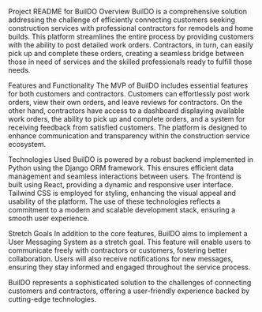 Project README for BuilDO
Overview
BuilDO is a comprehensive solution addressing the challenge of efficiently connecting customers seeking construction services with professional contractors for remodels and home builds. This platform streamlines the entire process by providing customers with the ability to post detailed work orders. Contractors, in turn, can easily pick up and complete these orders, creating a seamless bridge between those in need of services and the skilled professionals ready to fulfill those needs.

Features and Functionality
The MVP of BuilDO includes essential features for both customers and contractors. Customers can effortlessly post work orders, view their own orders, and leave reviews for contractors. On the other hand, contractors have access to a dashboard displaying available work orders, the ability to pick up and complete orders, and a system for receiving feedback from satisfied customers. The platform is designed to enhance communication and transparency within the construction service ecosystem.

Technologies Used
BuilDO is powered by a robust backend implemented in Python using the Django ORM framework. This ensures efficient data management and seamless interactions between users. The frontend is built using React, providing a dynamic and responsive user interface. Tailwind CSS is employed for styling, enhancing the visual appeal and usability of the platform. The use of these technologies reflects a commitment to a modern and scalable development stack, ensuring a smooth user experience.

Stretch Goals
In addition to the core features, BuilDO aims to implement a User Messaging System as a stretch goal. This feature will enable users to communicate freely with contractors or customers, fostering better collaboration. Users will also receive notifications for new messages, ensuring they stay informed and engaged throughout the service process.

BuilDO represents a sophisticated solution to the challenges of connecting customers and contractors, offering a user-friendly experience backed by cutting-edge technologies.
   ```
